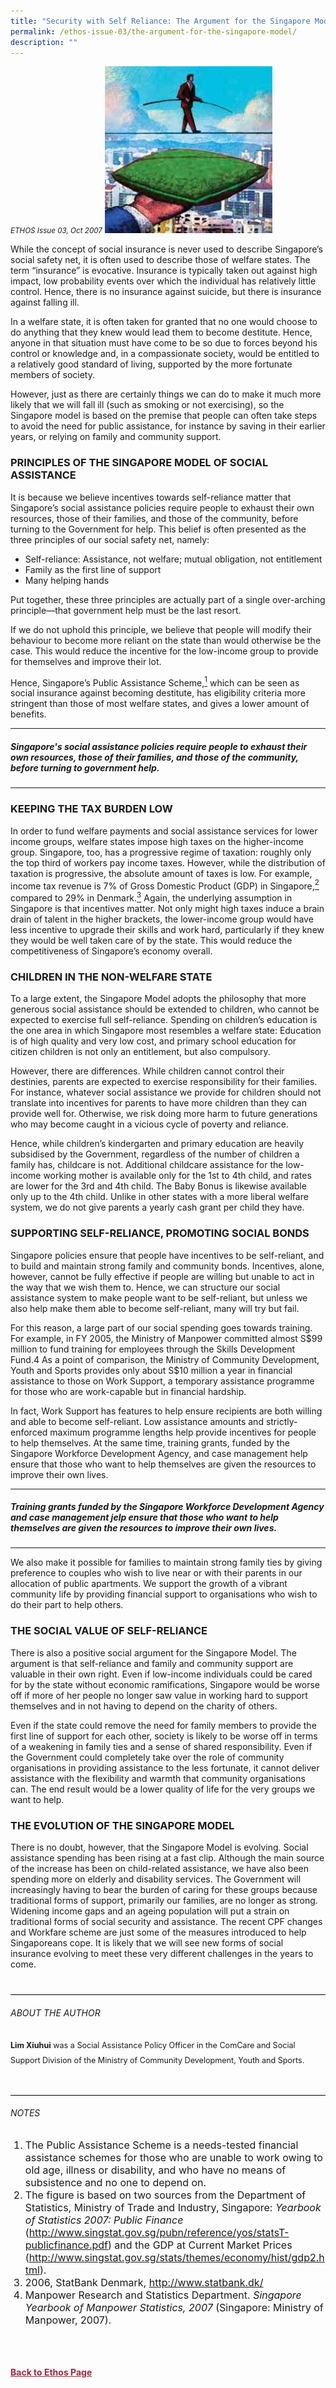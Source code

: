 ```yaml
---
title: "Security with Self Reliance: The Argument for the Singapore Model"
permalink: /ethos-issue-03/the-argument-for-the-singapore-model/
description: ""
---
```

<style>
	
.back a
{
	color: #9f2943;
	font-weight: bold;
}	

.bullet li
{
	font-size:16px;
}
	
.greybox
{
background-color: #5d6165;	
padding: 30px;
}

.greybox h3, .greybox p, .greybox h4
{
	color: white;
}

.greybox ol li
{
	color: white;
	font-size: 16px;
	list-style-type: lower-alpha;    
}	
	
.author
{
border-bottom: 1px solid black;
margin-top:40px;
padding-bottom:30px;
border-top: 1px solid black;	

}

.author p {
	font-size: 0.9em;
	line-height:24px !important;
	}	
	
.small-text
{
font-size:16px;
}
	
	
	
</style>

<em><small>ETHOS Issue 03, Oct 2007</small></em>
<img src="/images/Ethos_Images/Ethos_Issue_03/Security_With_Slef_Reliance.jpg">



<p>While the concept of social insurance is never used to describe Singapore’s social safety net, it is often used to describe those of welfare states. The term “insurance” is evocative. Insurance is typically taken out against high impact, low probability events over which the individual has relatively little control. Hence, there is no insurance against suicide, but there is insurance against falling ill.</p>

<p>In a welfare state, it is often taken for granted that no one would choose to do anything that they knew would lead them to become destitute. Hence, anyone in that situation must have come to be so due to forces beyond his control or knowledge and, in a compassionate society, would be entitled to a relatively good standard of living, supported by the more fortunate members of society.</p>

<p>However, just as there are certainly things we can do to make it much more likely that we will fall ill (such as smoking or not exercising), so the Singapore model is based on the premise that people can often take steps to avoid the need for public assistance, for instance by saving in their earlier years, or relying on family and community support.</p>

<h3>PRINCIPLES OF THE SINGAPORE MODEL OF SOCIAL ASSISTANCE</h3>

<p>It is because we believe incentives towards self-reliance matter that Singapore’s social assistance policies require people to exhaust their own resources, those of their families, and those of the community, before turning to the Government for help. This belief is often presented as the three principles of our social safety net, namely:</p>

<ul>
<li>Self-reliance: Assistance, not welfare; mutual obligation, not entitlement</li>
<li>Family as the first line of support</li>
<li>Many helping hands</li>
</ul>

<p>Put together, these three principles are actually part of a single over-arching principle—that government help must be the last resort.</p>

<p>If we do not uphold this principle, we believe that people will modify their behaviour to become more reliant on the state than would otherwise be the case. This would reduce the incentive for the low-income group to provide for themselves and improve their lot.</p>

<p>Hence, Singapore’s Public Assistance Scheme,<a href="#notes"><sup>1</sup></a> which can be seen as social insurance against becoming destitute, has eligibility criteria more stringent than those of most welfare states, and gives a lower amount of benefits.</p>

<hr>

<h5><em>
Singapore's social assistance policies require people to exhaust their own resources, those of their families, and those of the community, before turning to government help.
</em></h5>

<hr>

<h3>KEEPING THE TAX BURDEN LOW</h3>

<p>In order to fund welfare payments and social assistance services for lower income groups, welfare states impose high taxes on the higher-income group. Singapore, too, has a progressive regime of taxation: roughly only the top third of workers pay income taxes. However, while the distribution of taxation is progressive, the absolute amount of taxes is low. For example, income tax revenue is 7% of Gross Domestic Product (GDP) in Singapore,<a href="#notes"><sup>2</sup></a> compared to 29% in Denmark.<a href="#notes"><sup>3</sup></a> Again, the underlying assumption in Singapore is that incentives matter. Not only might high taxes induce a brain drain of talent in the higher brackets, the lower-income group would have less incentive to upgrade their skills and work hard, particularly if they knew they would be well taken care of by the state. This would reduce the competitiveness of Singapore’s economy overall.</p>

<h3>CHILDREN IN THE NON-WELFARE STATE</h3>

<p>To a large extent, the Singapore Model adopts the philosophy that more generous social assistance should be extended to children, who cannot be expected to exercise full self-reliance. Spending on children’s education is the one area in which Singapore most resembles a welfare state: Education is of high quality and very low cost, and primary school education for citizen children is not only an entitlement, but also compulsory.</p>

<p>However, there are differences. While children cannot control their destinies, parents are expected to exercise responsibility for their families. For instance, whatever social assistance we provide for children should not translate into incentives for parents to have more children than they can provide well for. Otherwise, we risk doing more harm to future generations who may become caught in a vicious cycle of poverty and reliance.</p>

<p>Hence, while children’s kindergarten and primary education are heavily subsidised by the Government, regardless of the number of children a family has, childcare is not. Additional childcare assistance for the low-income working mother is available only for the 1st to 4th child, and rates are lower for the 3rd and 4th child. The Baby Bonus is likewise available only up to the 4th child. Unlike in other states with a more liberal welfare system, we do not give parents a yearly cash grant per child they have.</p>

<h3>SUPPORTING SELF-RELIANCE, PROMOTING SOCIAL BONDS</h3>

<p>Singapore policies ensure that people have incentives to be self-reliant, and to build and maintain strong family and community bonds. Incentives, alone, however, cannot be fully effective if people are willing but unable to act in the way that we wish them to. Hence, we can structure our social assistance system to make people want to be self-reliant, but unless we also help make them able to become self-reliant, many will try but fail.</p>

<p>For this reason, a large part of our social spending goes towards training. For example, in FY 2005, the Ministry of Manpower committed almost S$99 million to fund training for employees through the Skills Development Fund.4 As a point of comparison, the Ministry of Community Development, Youth and Sports provides only about S$10 million a year in financial assistance to those on Work Support, a temporary assistance programme for those who are work-capable but in financial hardship.</p>

<p>In fact, Work Support has features to help ensure recipients are both willing and able to become self-reliant. Low assistance amounts and strictly-enforced maximum programme lengths help provide incentives for people to help themselves. At the same time, training grants, funded by the Singapore Workforce Development Agency, and case management help ensure that those who want to help themselves are given the resources to improve their own lives.</p>

<hr>

<h5><em>
Training grants funded by the Singapore Workforce Development Agency and case management jelp ensure that those who want to help themselves are given the resources to improve their own lives.
</em></h5>

<hr>

<p>We also make it possible for families to maintain strong family ties by giving preference to couples who wish to live near or with their parents in our allocation of public apartments. We support the growth of a vibrant community life by providing financial support to organisations who wish to do their part to help others.</p>

<h3>THE SOCIAL VALUE OF SELF-RELIANCE</h3>

<p>There is also a positive social argument for the Singapore Model. The argument is that self-reliance and family and community support are valuable in their own right. Even if low-income individuals could be cared for by the state without economic ramifications, Singapore would be worse off if more of her people no longer saw value in working hard to support themselves and in not having to depend on the charity of others.</p>

<p>Even if the state could remove the need for family members to provide the first line of support for each other, society is likely to be worse off in terms of a weakening in family ties and a sense of shared responsibility. Even if the Government could completely take over the role of community organisations in providing assistance to the less fortunate, it cannot deliver assistance with the flexibility and warmth that community organisations can. The end result would be a lower quality of life for the very groups we want to help.</p>

<h3>THE EVOLUTION OF THE SINGAPORE MODEL</h3>

<p>There is no doubt, however, that the Singapore Model is evolving. Social assistance spending has been rising at a fast clip. Although the main source of the increase has been on child-related assistance, we have also been spending more on elderly and disability services. The Government will increasingly having to bear the burden of caring for these groups because traditional forms of support, primarily our families, are no longer as strong. Widening income gaps and an ageing population will put a strain on traditional forms of social security and assistance. The recent CPF changes and Workfare scheme are just some of the measures introduced to help Singaporeans cope. It is likely that we will see new forms of social insurance evolving to meet these very different challenges in the years to come.</p>



<div class="author">  

<h6>ABOUT THE AUTHOR</h6>

<p class="small-text"><strong>Lim Xiuhui</strong> was a Social Assistance Policy Officer in the ComCare and Social Support Division of the Ministry of Community Development, Youth and Sports. </p>

</div>

<h6><a name="notes"></a>NOTES</h6>

<ol>
<li class="small-text">The Public Assistance Scheme is a needs-tested financial assistance schemes for those who are unable to work owing to old age, illness or disability, and who have no means of subsistence and no one to depend on.</li>
<li class="small-text">The figure is based on two sources from the Department of Statistics, Ministry of Trade and Industry, Singapore: <em>Yearbook of Statistics 2007: Public Finance</em> (<a href="http://www.singstat.gov.sg/pubn/reference/yos/statsT-publicfinance.pdf">http://www.singstat.gov.sg/pubn/reference/yos/statsT-publicfinance.pdf</a>) and the GDP at Current Market Prices (<a href="http://www.singstat.gov.sg/stats/themes/economy/hist/gdp2.html">http://www.singstat.gov.sg/stats/themes/economy/hist/gdp2.html</a>).</li>
<li class="small-text">2006, StatBank Denmark, <a href="http://www.statbank.dk/">http://www.statbank.dk/</a></li>
<li class="small-text">Manpower Research and Statistics Department. <em>Singapore Yearbook of Manpower Statistics, 2007</em> (Singapore: Ministry of Manpower, 2007).</li>
</ol>

<br>





<br>
<br>	
<div class="back">
<a href="/ethos/">Back to Ethos Page</a>	
</div>